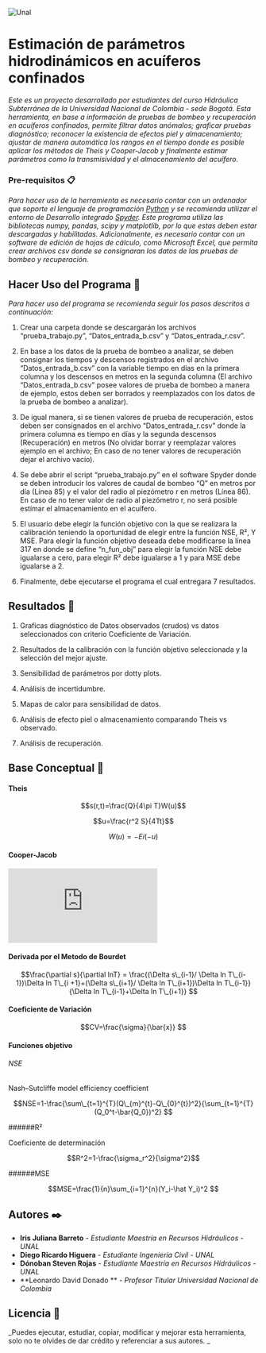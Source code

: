 ![Unal](http://occidente.co/wp-content/uploads/2017/11/Logo.png)


# Estimación de parámetros hidrodinámicos en acuíferos confinados

_Este es un proyecto desarrollado por estudiantes del curso Hidráulica Subterránea de la Universidad Nacional de Colombia - sede Bogotá. Esta herramienta, en base a información de pruebas de bombeo y recuperación en acuíferos confinados, permite filtrar datos anómalos; graficar pruebas diagnóstico; reconocer la existencia de efectos piel y almacenamiento; ajustar de manera automática los rangos en el tiempo donde es posible aplicar los métodos de Theis y Cooper-Jacob y finalmente estimar parámetros como la transmisividad y el almacenamiento del acuífero._

### Pre-requisitos 📋

_Para hacer uso de la herramienta es necesario contar con un ordenador que soporte el lenguaje de programación [Python](https://www.python.org/ "Python") y se recomienda utilizar el entorno de Desarrollo integrado [Spyder](https://www.spyder-ide.org/ "Spyder"). Este programa utiliza las bibliotecas numpy, pandas, scipy y matplotlib, por lo que estas deben estar descargadas y habilitadas. Adicionalmente, es necesario contar con un software de edición de hojas de cálculo, como Microsoft Excel, que permita crear archivos csv donde se consignaran los datos de las pruebas de bombeo y recuperación._

## Hacer Uso del Programa 🔧

_Para hacer uso del programa se recomienda seguir los pasos descritos a continuación:_

1.	Crear una carpeta donde se descargarán los archivos “prueba_trabajo.py”, “Datos_entrada_b.csv” y “Datos_entrada_r.csv”. 

2.	En base a los datos de la prueba de bombeo a analizar, se deben consignar los tiempos y descensos registrados en el archivo “Datos_entrada_b.csv” con la variable tiempo en días en la primera columna y los descensos en metros en la segunda columna (El archivo “Datos_entrada_b.csv” posee valores de prueba de bombeo a manera de ejemplo, estos deben ser borrados y reemplazados con los datos de la prueba de bombeo a analizar).

3.	De igual manera, si se tienen valores de prueba de recuperación, estos deben ser consignados en el archivo “Datos_entrada_r.csv” donde la primera columna es tiempo en días y la segunda descensos (Recuperación) en metros (No olvidar borrar y reemplazar valores ejemplo en el archivo; En caso de no tener valores de recuperación dejar el archivo vacío).

4.	 Se debe abrir el script “prueba_trabajo.py” en el software Spyder donde se deben introducir los valores de caudal de bombeo “Q” en metros por día (Línea 85) y el valor del radio al piezómetro r en metros (Línea 86). En caso de no tener valor de radio al piezómetro r, no será posible estimar el almacenamiento en el acuífero.

5.	El usuario debe elegir la función objetivo con la que se realizara la calibración teniendo la oportunidad de elegir entre la función NSE, R², Y MSE. Para elegir la función objetivo deseada debe modificarse la línea 317 en donde se define “n_fun_obj” para elegir la función NSE debe igualarse a cero, para elegir R² debe igualarse a 1 y para MSE debe igualarse a 2. 

6.	Finalmente, debe ejecutarse el programa el cual entregara 7 resultados. 

## Resultados 📌
1. Graficas diagnóstico de Datos observados (crudos) vs datos seleccionados con criterio Coeficiente de Variación.

2. Resultados de la calibración con la función objetivo seleccionada y la selección del mejor ajuste.

3. Sensibilidad de parámetros por dotty plots.

4. Análisis de incertidumbre.

5. Mapas de calor para sensibilidad de datos.

6. Análisis de efecto piel o almacenamiento comparando Theis vs observado.

7. Análisis de recuperación.

## Base Conceptual 📖

#### Theis

$$s(r,t)=\frac{Q}{4\pi T}W(u)$$

$$u=\frac{r^2 S}{4Tt}$$

$$W(u)=-Ei(-u)$$

#### Cooper-Jacob

![cooper](https://latex.codecogs.com/gif.latex?s%28r%2Ct%29%3D%5Cfrac%7B2.303Q%7D%7B4%5Cpi%20T%7DLog%28%5Cfrac%7B2.25%20T%20t%7D%7Br%5E2%20S%7D%29 "cooper")

#### Derivada por el Metodo de Bourdet

$$\frac{\partial s}{\partial lnT} = \frac{(\Delta s\_{i-1}/  \Delta ln T\_{i-1})\Delta ln T\_{i +1}+(\Delta s\_{i+1}/  \Delta ln T\_{i+1})\Delta ln T\_{i-1}}{\Delta ln T\_{i-1}+\Delta ln T\_{i+1}} $$

#### Coeficiente de Variación

$$CV=\frac{\sigma}{\bar{x}} $$

#### Funciones objetivo

###### NSE

Nash–Sutcliffe model efficiency coefficient

$$NSE=1-\frac{\sum\_{t=1}^{T}(Q\_{m}^{t}-Q\_{0}^{t})^2}{\sum_{t=1}^{T} (Q_0^t-\bar{Q_0})^2} $$

######R²

Coeficiente de determinación

$$R^2=1-\frac{\sigma_r^2}{\sigma^2}$$

######MSE
                    
$$MSE=\frac{1}{n}\sum_{i=1}^{n}(Y_i-\hat Y_i)^2 $$

## Autores ✒️
* **Iris Juliana Barreto** - *Estudiante Maestría en Recursos Hidráulicos - UNAL* 
* **Diego Ricardo Higuera** - *Estudiante Ingeniería Civil - UNAL*
* **Dónoban Steven Rojas** - *Estudiante Maestría en Recursos Hidráulicos - UNAL* 
* **Leonardo David Donado ** - *Profesor Titular Universidad Nacional de Colombia*

## Licencia 📄
_Puedes ejecutar, estudiar, copiar, modificar y mejorar esta herramienta, solo no te olvides de dar crédito y referenciar a sus autores. _
